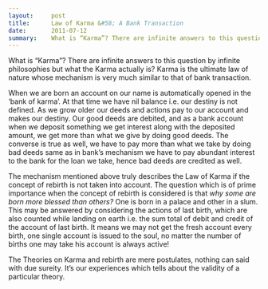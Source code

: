 ```yaml
---
layout:     post
title:      Law of Karma &#58; A Bank Transaction
date:       2011-07-12
summary:    What is “Karma”? There are infinite answers to this question by infinite philosophies but what the Karma actually is? Karma is the ultimate law of nature whose mechanism is very much similar to that of bank transaction.
---
```



What is “Karma”? There are infinite answers to this question by infinite philosophies but what the Karma actually is? Karma is the ultimate law of nature whose mechanism is very much similar to that of bank transaction.

When we are born an account on our name is automatically opened in the ‘bank of karma’. At that time we have nil balance i.e. our destiny is not defined. As we grow older our deeds and actions pay to our account and makes our destiny. Our good deeds are debited, and as a bank account when we deposit something we get interest along with the deposited amount, we get more than what we give by doing good deeds. The converse is true as well, we have  to pay more than what we take by doing bad deeds same as in bank’s mechanism we have to pay abundant interest to the bank for the loan we take, hence bad deeds are credited as well.

The mechanism mentioned above truly describes the Law of Karma if the concept of rebirth is not taken into account. The question which is of prime importance when the concept of rebirth is considered is that *why some are born more blessed than others?* One is born in a palace and other in a slum. This may be answered by considering the actions of last birth, which are also counted while landing on earth i.e. the sum total of debit and credit of the account of last birth. It means we may not get the fresh account every birth, one single account is issued to the soul, no matter the number of births one may take his account is always active!

The Theories on Karma and rebirth are mere postulates, nothing can said with due sureity. It’s our experiences which tells about the validity of a particular theory.